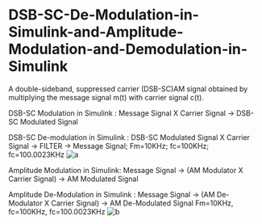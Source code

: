 # DSB-SC-De-Modulation-in-Simulink-and-Amplitude-Modulation-and-Demodulation-in-Simulink
A double-sideband, suppressed carrier (DSB-SC)AM signal obtained by multiplying the message signal m(t) with carrier signal c(t).

DSB-SC Modulation in Simulink :
Message Signal X Carrier Signal -> DSB-SC Modulated Signal

DSB-SC De-modulation in Simulink :
DSB-SC Modulated Signal  X  Carrier Signal -> FILTER -> Message Signal; Fm=10KHz;
fc=100KHz; fc=100.0023KHz 
![a](https://user-images.githubusercontent.com/87891538/126891748-00db30db-0225-46d0-80c6-ac2ee764fd13.jpg)

Amplitude Modulation in Simulink:
Message Signal -> (AM Modulator X Carrier Signal) -> AM Modulated Signal
                                             
Amplitude De-Modulation in Simulink :
Message Signal -> (AM De-Modulator X Carrier Signal) -> AM De-Modulated Signal
Fm=10KHz, fc=100KHz, fc=100.0023KHz 
![b](https://user-images.githubusercontent.com/87891538/126891750-ec690e13-8518-4c55-9cc5-32cad0573600.jpg)

